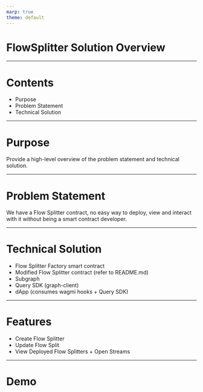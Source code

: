 ```yaml
---
marp: true
theme: default
---
```


# **FlowSplitter Solution Overview**


---

# Contents

- Purpose
- Problem Statement
- Technical Solution

---

# Purpose

Provide a high-level overview of the problem statement and technical solution.

---

# Problem Statement

We have a Flow Splitter contract, no easy way to deploy, view and interact with it without being a smart contract developer.

---

# Technical Solution

- Flow Splitter Factory smart contract
- Modified Flow Splitter contract (refer to README.md)
- Subgraph
- Query SDK (graph-client)
- dApp (consumes wagmi hooks + Query SDK)

---

# Features

- Create Flow Splitter
- Update Flow Split
- View Deployed Flow Splitters + Open Streams 

---

# Demo